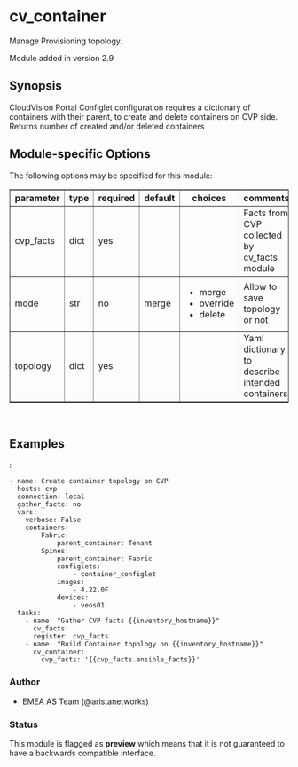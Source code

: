 # cv\_container

Manage Provisioning topology.

Module added in version 2.9

<div class="contents" data-local="" data-depth="2">

</div>

## Synopsis

CloudVision Portal Configlet configuration requires a dictionary of
containers with their parent, to create and delete containers on CVP
side. Returns number of created and/or deleted containers

## Module-specific Options

The following options may be specified for this module:

<table border=1 cellpadding=4>

<tr>
<th class="head">parameter</th>
<th class="head">type</th>
<th class="head">required</th>
<th class="head">default</th>
<th class="head">choices</th>
<th class="head">comments</th>
</tr>

<tr>
<td>cvp_facts<br/><div style="font-size: small;"></div></td>
<td>dict</td>
<td>yes</td>
<td></td>
<td></td>
<td>
    <div>Facts from CVP collected by cv_facts module</div>
</td>
</tr>

<tr>
<td>mode<br/><div style="font-size: small;"></div></td>
<td>str</td>
<td>no</td>
<td>merge</td>
<td><ul><li>merge</li><li>override</li><li>delete</li></ul></td>
<td>
    <div>Allow to save topology or not</div>
</td>
</tr>

<tr>
<td>topology<br/><div style="font-size: small;"></div></td>
<td>dict</td>
<td>yes</td>
<td></td>
<td></td>
<td>
    <div>Yaml dictionary to describe intended containers</div>
</td>
</tr>

</table>
</br>

## Examples

:

    - name: Create container topology on CVP
      hosts: cvp
      connection: local
      gather_facts: no
      vars:
        verbose: False
        containers:
            Fabric:
                parent_container: Tenant
            Spines:
                parent_container: Fabric
                configlets:
                    - container_configlet
                images:
                    - 4.22.0F
                devices:
                    - veos01
      tasks:
        - name: "Gather CVP facts {{inventory_hostname}}"
          cv_facts:
          register: cvp_facts
        - name: "Build Container topology on {{inventory_hostname}}"
          cv_container:
            cvp_facts: '{{cvp_facts.ansible_facts}}'

### Author

  - EMEA AS Team (@aristanetworks)

### Status

This module is flagged as **preview** which means that it is not
guaranteed to have a backwards compatible interface.
